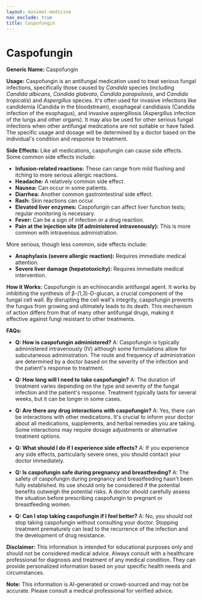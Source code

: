 ```yaml
---
layout: minimal-medicine
nav_exclude: true
title: Caspofungin
---
```


# Caspofungin

**Generic Name:** Caspofungin

**Usage:** Caspofungin is an antifungal medication used to treat serious fungal infections, specifically those caused by *Candida* species (including *Candida albicans*, *Candida glabrata*, *Candida parapsilosis*, and *Candida tropicalis*) and *Aspergillus* species.  It's often used for invasive infections like candidemia (Candida in the bloodstream), esophageal candidiasis (Candida infection of the esophagus), and invasive aspergillosis (Aspergillus infection of the lungs and other organs).  It may also be used for other serious fungal infections when other antifungal medications are not suitable or have failed.  The specific usage and dosage will be determined by a doctor based on the individual's condition and response to treatment.

**Side Effects:**  Like all medications, caspofungin can cause side effects. Some common side effects include:

* **Infusion-related reactions:**  These can range from mild flushing and itching to more serious allergic reactions.
* **Headache:** A relatively common side effect.
* **Nausea:**  Can occur in some patients.
* **Diarrhea:**  Another common gastrointestinal side effect.
* **Rash:**  Skin reactions can occur.
* **Elevated liver enzymes:**  Caspofungin can affect liver function tests; regular monitoring is necessary.
* **Fever:**  Can be a sign of infection or a drug reaction.
* **Pain at the injection site (if administered intravenously):**  This is more common with intravenous administration.

More serious, though less common, side effects include:

* **Anaphylaxis (severe allergic reaction):**  Requires immediate medical attention.
* **Severe liver damage (hepatotoxicity):**  Requires immediate medical intervention.


**How it Works:** Caspofungin is an echinocandin antifungal agent.  It works by inhibiting the synthesis of β-(1,3)-D-glucan, a crucial component of the fungal cell wall.  By disrupting the cell wall's integrity, caspofungin prevents the fungus from growing and ultimately leads to its death.  This mechanism of action differs from that of many other antifungal drugs, making it effective against fungi resistant to other treatments.

**FAQs:**

* **Q: How is caspofungin administered?** A: Caspofungin is typically administered intravenously (IV) although some formulations allow for subcutaneous administration.  The route and frequency of administration are determined by a doctor based on the severity of the infection and the patient's response to treatment.

* **Q: How long will I need to take caspofungin?** A: The duration of treatment varies depending on the type and severity of the fungal infection and the patient's response.  Treatment typically lasts for several weeks, but it can be longer in some cases.

* **Q: Are there any drug interactions with caspofungin?** A:  Yes, there can be interactions with other medications. It's crucial to inform your doctor about all medications, supplements, and herbal remedies you are taking.  Some interactions may require dosage adjustments or alternative treatment options.

* **Q: What should I do if I experience side effects?** A: If you experience any side effects, particularly severe ones, you should contact your doctor immediately.

* **Q: Is caspofungin safe during pregnancy and breastfeeding?** A: The safety of caspofungin during pregnancy and breastfeeding hasn't been fully established.  Its use should only be considered if the potential benefits outweigh the potential risks.  A doctor should carefully assess the situation before prescribing caspofungin to pregnant or breastfeeding women.

* **Q: Can I stop taking caspofungin if I feel better?** A: No, you should not stop taking caspofungin without consulting your doctor.  Stopping treatment prematurely can lead to the recurrence of the infection and the development of drug resistance.

**Disclaimer:** This information is intended for educational purposes only and should not be considered medical advice.  Always consult with a healthcare professional for diagnosis and treatment of any medical condition.  They can provide personalized information based on your specific health needs and circumstances.


**Note:** This information is AI-generated or crowd-sourced and may not be accurate. Please consult a medical professional for verified advice.